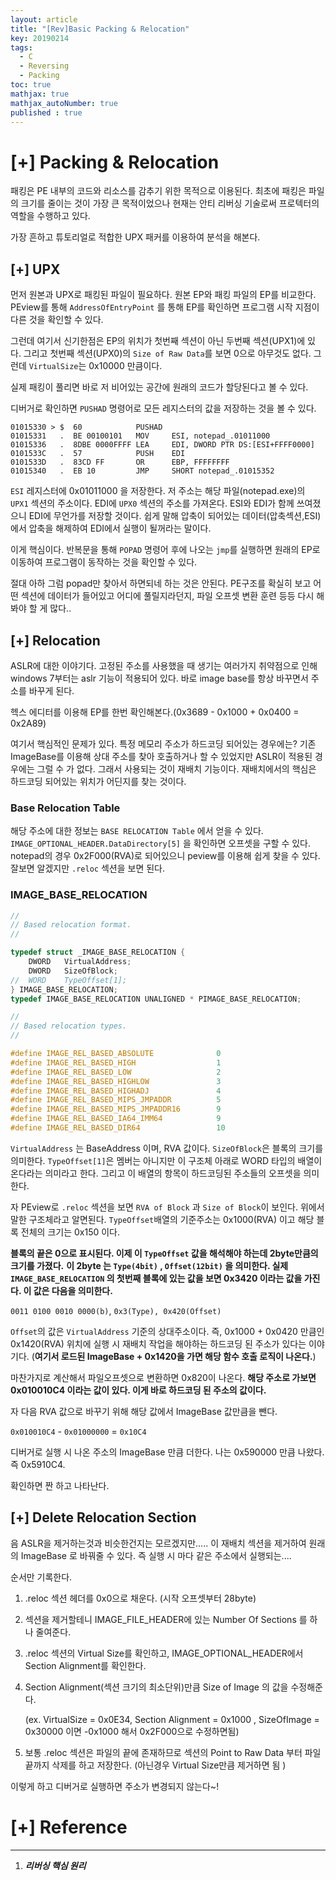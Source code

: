 ```yaml
---
layout: article
title: "[Rev]Basic Packing & Relocation"
key: 20190214
tags:
  - C
  - Reversing
  - Packing
toc: true
mathjax: true
mathjax_autoNumber: true
published : true
---
```


# [+] Packing & Relocation

<!--more-->

패킹은 PE 내부의 코드와 리소스를 감추기 위한 목적으로 이용된다. 최초에 패킹은 파일의 크기를 줄이는 것이 가장 큰 목적이었으나 현재는 안티 리버싱 기술로써 프로텍터의 역할을 수행하고 있다.

가장 흔하고 튜토리얼로 적합한 UPX 패커를 이용하여 분석을 해본다.

## [+] UPX

먼저 원본과 UPX로 패킹된 파일이 필요하다. 원본 EP와 패킹 파일의 EP를 비교한다.
PEview를 통해 `AddressOfEntryPoint` 를 통해 EP를 확인하면 프로그램 시작 지점이 다른 것을 확인할 수 있다.

그런데 여기서 신기한점은 EP의 위치가 첫번째 섹션이 아닌 두번째 섹션(UPX1)에 있다. 그리고 첫번째 섹션(UPX0)의 `Size of Raw Data`를 보면 0으로 아무것도 없다. 그런데 `VirtualSize`는 0x10000 만큼이다.

실제 패킹이 풀리면 바로 저 비어있는 공간에 원래의 코드가 할당된다고 볼 수 있다.

디버거로 확인하면 `PUSHAD` 명령어로 모든 레지스터의 값을 저장하는 것을 볼 수 있다.

```shell
01015330 > $  60            PUSHAD
01015331   .  BE 00100101   MOV     ESI, notepad_.01011000
01015336   .  8DBE 0000FFFF LEA     EDI, DWORD PTR DS:[ESI+FFFF0000]
0101533C   .  57            PUSH    EDI
0101533D   .  83CD FF       OR      EBP, FFFFFFFF
01015340   .  EB 10         JMP     SHORT notepad_.01015352
```

`ESI` 레지스터에 0x01011000 을 저장한다. 저 주소는 해당 파일(notepad.exe)의 `UPX1` 섹션의 주소이다.  EDI에 `UPX0` 섹션의 주소를 가져온다. ESI와 EDI가 함께 쓰여졌으니 EDI에 무언가를 저장할 것이다. 쉽게 말해 압축이 되어있는 데이터(압축섹션,ESI)에서 압축을 해제하여 EDI에서 실행이 될꺼라는 말이다.

이게 핵심이다. 반복문을 통해 `POPAD` 명령어 후에 나오는 `jmp`를 실행하면 원래의 EP로 이동하여 프로그램이 동작하는 것을 확인할 수 있다. 

절대 아하 그럼 popad만 찾아서 하면되네 하는 것은 안된다. PE구조를 확실히 보고 어떤 섹션에 데이터가 들어있고 어디에 풀릴지라던지, 파일 오프셋 변환 훈련 등등 다시 해봐야 할 게 많다..

## [+] Relocation

ASLR에 대한 이야기다. 고정된 주소를 사용했을 때 생기는 여러가지 취약점으로 인해 windows 7부터는 aslr 기능이 적용되어 있다. 바로 image base를 항상 바꾸면서 주소를 바꾸게 된다.

헥스 에디터를 이용해 EP를 한번 확인해본다.(0x3689 - 0x1000 + 0x0400 = 0x2A89)

여기서 핵심적인 문제가 있다. 특정 메모리 주소가 하드코딩 되어있는 경우에는? 기존 ImageBase를 이용해 상대 주소를 찾아 호출하거나 할 수 있었지만 ASLR이 적용된 경우에는 그럴 수 가 없다. 그래서 사용되는 것이 재배치 기능이다. 재배치에서의 핵심은 하드코딩 되어있는 위치가 어딘지를 찾는 것이다.

### Base Relocation Table

해당 주소에 대한 정보는 `BASE RELOCATION Table` 에서 얻을 수 있다. `IMAGE_OPTIONAL_HEADER.DataDirectory[5]` 을 확인하면 오프셋을 구할 수 있다.
notepad의 경우 0x2F000(RVA)로 되어있으니 peview를 이용해 쉽게 찾을 수 있다. 잘보면 알겠지만 `.reloc` 섹션을 보면 된다.

### IMAGE_BASE_RELOCATION

```c
//
// Based relocation format.
//

typedef struct _IMAGE_BASE_RELOCATION {
    DWORD   VirtualAddress;
    DWORD   SizeOfBlock;
//  WORD    TypeOffset[1];
} IMAGE_BASE_RELOCATION;
typedef IMAGE_BASE_RELOCATION UNALIGNED * PIMAGE_BASE_RELOCATION;

//
// Based relocation types.
//

#define IMAGE_REL_BASED_ABSOLUTE              0
#define IMAGE_REL_BASED_HIGH                  1
#define IMAGE_REL_BASED_LOW                   2
#define IMAGE_REL_BASED_HIGHLOW               3
#define IMAGE_REL_BASED_HIGHADJ               4
#define IMAGE_REL_BASED_MIPS_JMPADDR          5
#define IMAGE_REL_BASED_MIPS_JMPADDR16        9
#define IMAGE_REL_BASED_IA64_IMM64            9
#define IMAGE_REL_BASED_DIR64                 10
```

`VirtualAddress` 는 BaseAddress 이며, RVA 값이다. `SizeOfBlock`은 블록의 크기를 의미한다. `TypeOffset[1]`은 멤버는 아니지만 이 구조체 아래로 WORD 타입의 배열이 온다라는 의미라고 한다. 그리고 이 배열의 항목이 하드코딩된 주소들의 오프셋을 의미한다.

자 PEview로 `.reloc` 섹션을 보면 `RVA of Block` 과 `Size of Block`이 보인다. 위에서 말한 구조체라고 알면된다. `TypeOffset`배열의 기준주소는 0x1000(RVA) 이고 해당 블록 전체의 크기는 0x150 이다.

**블록의 끝은 0으로 표시된다. 이제 이 `TypeOffset` 값을 해석해야 하는데 2byte만큼의 크기를 가졌다.**
**이 2byte 는 `Type(4bit)` , `Offset(12bit)` 을 의미한다. 실제 `IMAGE_BASE_RELOCATION` 의 첫번째 블록에 있는 값을 보면 0x3420 이라는 값을 가진다. 이 값은 다음을 의미한다.**

`0011 0100 0010 0000(b)`, `0x3(Type), 0x420(Offset)`

`Offset`의 값은 `VirtualAddress` 기준의 상대주소이다. 즉, 0x1000 + 0x0420 만큼인 0x1420(RVA) 위치에 실행 시 재배치 작업을 해야하는 하드코딩 된 주소가 있다는 이야기다. (**여기서 로드된 ImageBase + 0x1420을 가면 해당 함수 호출 로직이 나온다.**)

마찬가지로 계산해서 파일오프셋으로 변환하면 0x820이 나온다. **해당 주소로 가보면 0x010010C4 이라는 값이 있다. 이게 바로 하드코딩 된 주소의 값이다.**

자 다음 RVA 값으로 바꾸기 위해 해당 값에서 ImageBase 값만큼을 뺀다. 

`0x010010C4` - `0x01000000` = `0x10C4`

디버거로 실행 시 나온 주소의 ImageBase 만큼 더한다. 나는 0x590000 만큼 나왔다. 즉 0x5910C4.

확인하면 짠 하고 나타난다. 



## [+] Delete Relocation Section

음 ASLR을 제거하는것과 비슷한건지는 모르겠지만..... 이 재배치 섹션을 제거하여 원래의 ImageBase 로 바꿔줄 수 있다. 즉 실행 시 마다 같은 주소에서 실행되는....

순서만 기록한다.

1. .reloc 섹션 헤더를 0x0으로 채운다. (시작 오프셋부터 28byte)

2. 섹션을 제거할테니 IMAGE_FILE_HEADER에 있는 Number Of Sections 를 하나 줄여준다.

3. .reloc 섹션의 Virtual Size를 확인하고, IMAGE_OPTIONAL_HEADER에서 Section Alignment를 확인한다.

4. Section Alignment(섹션 크기의 최소단위)만큼 Size of Image 의 값을 수정해준다.

   (ex. VirtualSize = 0x0E34, Section Alignment = 0x1000 , SizeOfImage = 0x30000 이면 -0x1000 해서 0x2F000으로 수정하면됨)

5. 보통 .reloc 섹션은 파일의 끝에 존재하므로 섹션의 Point to Raw Data 부터 파일 끝까지 삭제를 하고 저장한다. (아닌경우 Virtual Size만큼 제거하면 됨 )

이렇게 하고 디버거로 실행하면 주소가 변경되지 않는다~!



# [+] Reference

------

1. ***리버싱 핵심 원리***
